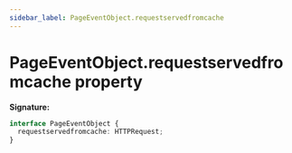 ```yaml
---
sidebar_label: PageEventObject.requestservedfromcache
---
```


# PageEventObject.requestservedfromcache property

**Signature:**

```typescript
interface PageEventObject {
  requestservedfromcache: HTTPRequest;
}
```
